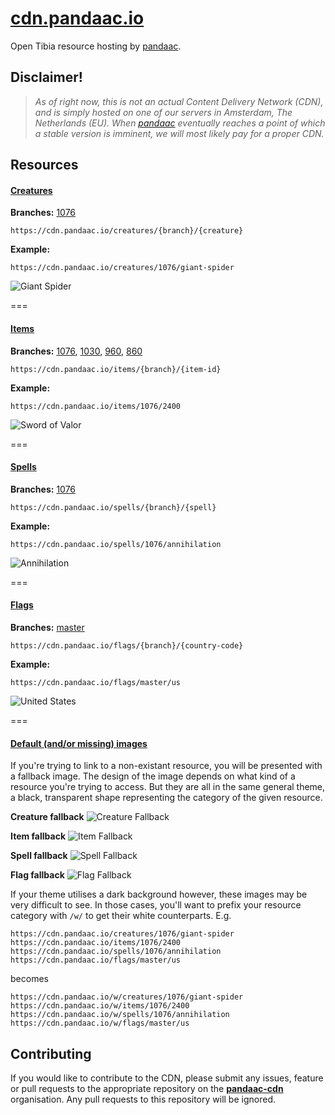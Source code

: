 # [cdn.pandaac.io](https://cdn.pandaac.io)
Open Tibia resource hosting by [pandaac](https://github.com/pandaac).

## Disclaimer!
> _As of right now, this is not an actual Content Delivery Network (CDN), and is simply hosted on one of our servers in Amsterdam, The Netherlands (EU). When [pandaac](https://github.com/pandaac) eventually reaches a point of which a stable version is imminent, we will most likely pay for a proper CDN._

## Resources
#### [Creatures](https://github.com/pandaac-cdn/creatures)
**Branches:** [1076](https://github.com/pandaac-cdn/creatures/tree/1076)
```
https://cdn.pandaac.io/creatures/{branch}/{creature}
```
**Example:**
```
https://cdn.pandaac.io/creatures/1076/giant-spider
```
![Giant Spider](https://cdn.pandaac.io/creatures/1076/giant-spider)

===

#### [Items](https://github.com/pandaac-cdn/items)
**Branches:** [1076](https://github.com/pandaac-cdn/items/tree/1076), [1030](https://github.com/pandaac-cdn/items/tree/1030), [960](https://github.com/pandaac-cdn/items/tree/960), [860](https://github.com/pandaac-cdn/items/tree/860)
```
https://cdn.pandaac.io/items/{branch}/{item-id}
```
**Example:**
```
https://cdn.pandaac.io/items/1076/2400
```
![Sword of Valor](https://cdn.pandaac.io/items/1076/2400)

===

#### [Spells](https://github.com/pandaac-cdn/spells)
**Branches:** [1076](https://github.com/pandaac-cdn/spells/tree/1076)
```
https://cdn.pandaac.io/spells/{branch}/{spell}
```
**Example:**
```
https://cdn.pandaac.io/spells/1076/annihilation
```
![Annihilation](https://cdn.pandaac.io/spells/1076/annihilation)

===

#### [Flags](https://github.com/pandaac-cdn/flags)
**Branches:** [master](https://github.com/pandaac-cdn/flags/tree/master)
```
https://cdn.pandaac.io/flags/{branch}/{country-code}
```
**Example:**
```
https://cdn.pandaac.io/flags/master/us
```
![United States](https://cdn.pandaac.io/flags/master/us)

===

#### [Default (and/or missing) images](https://github.com/pandaac-cdn/defaults)
If you're trying to link to a non-existant resource, you will be presented with a fallback image. The design of the image depends on what kind of a resource you're trying to access. But they are all in the same general theme, a black, transparent shape representing the category of the given resource.

**Creature fallback**
![Creature Fallback](https://cdn.pandaac.io/creatures/1076/fallback)

**Item fallback**
![Item Fallback](https://cdn.pandaac.io/items/1076/fallback)

**Spell fallback**
![Spell Fallback](https://cdn.pandaac.io/spells/1076/fallback)

**Flag fallback**
![Flag Fallback](https://cdn.pandaac.io/flags/master/fallback)

If your theme utilises a dark background however, these images may be very difficult to see. In those cases, you'll want to prefix your resource category with `/w/` to get their white counterparts. E.g.
```
https://cdn.pandaac.io/creatures/1076/giant-spider
https://cdn.pandaac.io/items/1076/2400
https://cdn.pandaac.io/spells/1076/annihilation
https://cdn.pandaac.io/flags/master/us
```
becomes
```
https://cdn.pandaac.io/w/creatures/1076/giant-spider
https://cdn.pandaac.io/w/items/1076/2400
https://cdn.pandaac.io/w/spells/1076/annihilation
https://cdn.pandaac.io/w/flags/master/us
```

## Contributing
If you would like to contribute to the CDN, please submit any issues, feature or pull requests to the appropriate repository on the **[pandaac-cdn](https://github.com/pandaac-cdn)** organisation. Any pull requests to this repository will be ignored.

